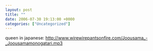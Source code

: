 ```yaml
---
layout: post
title: ""
date: 2006-07-30 19:13:00 +0000
categories: ["Uncategorized"]
---
```


queen in japanese: http://www.wirewirepantsonfire.com/Joousama_-_Joousamamonogatari.mp3